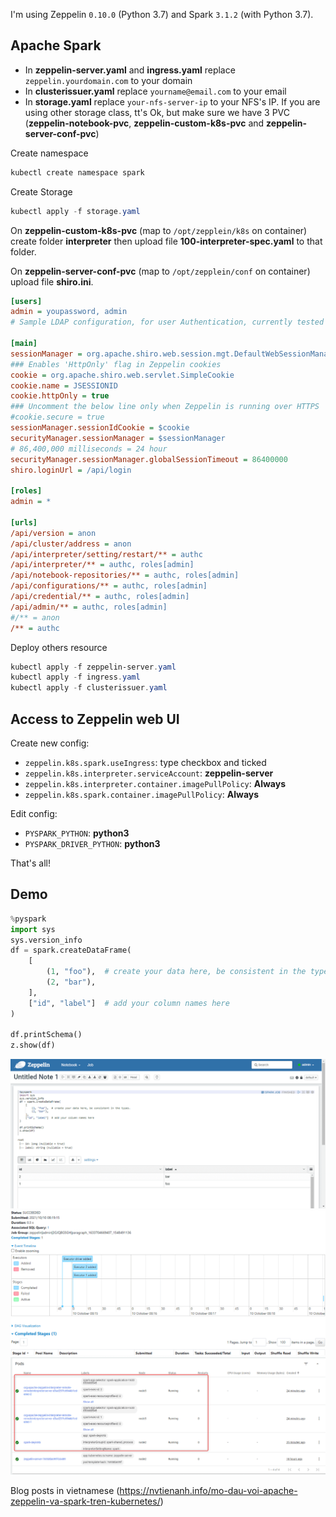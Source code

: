 I'm using Zeppelin `0.10.0` (Python 3.7) and Spark `3.1.2` (with Python 3.7). 

## Apache Spark
- In **zeppelin-server.yaml** and **ingress.yaml** replace `zeppelin.yourdomain.com` to your domain
- In **clusterissuer.yaml** replace `yourname@email.com` to your email
- In **storage.yaml** replace `your-nfs-server-ip` to your NFS's IP. If you are using other storage class, tt's Ok, but make sure we have 3 PVC (**zeppelin-notebook-pvc**, **zeppelin-custom-k8s-pvc** and **zeppelin-server-conf-pvc**)

Create namespace

```powershell
kubectl create namespace spark
```

Create Storage
```powershell
kubectl apply -f storage.yaml
```

On **zeppelin-custom-k8s-pvc** (map to `/opt/zepplein/k8s` on container) create folder **interpreter** then upload file **100-interpreter-spec.yaml** to that folder.

On **zeppelin-server-conf-pvc** (map to `/opt/zepplein/conf` on container) upload file **shiro.ini**.

```ini
[users]
admin = youpassword, admin
# Sample LDAP configuration, for user Authentication, currently tested for single Realm

[main]
sessionManager = org.apache.shiro.web.session.mgt.DefaultWebSessionManager
### Enables 'HttpOnly' flag in Zeppelin cookies
cookie = org.apache.shiro.web.servlet.SimpleCookie
cookie.name = JSESSIONID
cookie.httpOnly = true
### Uncomment the below line only when Zeppelin is running over HTTPS
#cookie.secure = true
sessionManager.sessionIdCookie = $cookie
securityManager.sessionManager = $sessionManager
# 86,400,000 milliseconds = 24 hour
securityManager.sessionManager.globalSessionTimeout = 86400000
shiro.loginUrl = /api/login

[roles]
admin = *

[urls]
/api/version = anon
/api/cluster/address = anon
/api/interpreter/setting/restart/** = authc
/api/interpreter/** = authc, roles[admin]
/api/notebook-repositories/** = authc, roles[admin]
/api/configurations/** = authc, roles[admin]
/api/credential/** = authc, roles[admin]
/api/admin/** = authc, roles[admin]
#/** = anon
/** = authc
```

Deploy others resource

```powershell
kubectl apply -f zeppelin-server.yaml
kubectl apply -f ingress.yaml
kubectl apply -f clusterissuer.yaml
```

## Access to Zeppelin web UI

Create new config:
- `zeppelin.k8s.spark.useIngress`: type checkbox and ticked
- `zeppelin.k8s.interpreter.serviceAccount`: **zeppelin-server**
- `zeppelin.k8s.interpreter.container.imagePullPolicy`: **Always**
- `zeppelin.k8s.spark.container.imagePullPolicy`: **Always**

Edit config:
- `PYSPARK_PYTHON`: **python3**
- `PYSPARK_DRIVER_PYTHON`: **python3**

That's all!


## Demo

```python
%pyspark
import sys
sys.version_info
df = spark.createDataFrame(
    [
        (1, "foo"),  # create your data here, be consistent in the types.
        (2, "bar"),
    ],
    ["id", "label"]  # add your column names here
)

df.printSchema()
z.show(df)
```

![](images/zeppelin.png)
![](images/spark-job.png)
![](images/kubernetes-pod.png)

Blog posts in vietnamese (https://nvtienanh.info/mo-dau-voi-apache-zeppelin-va-spark-tren-kubernetes/)
